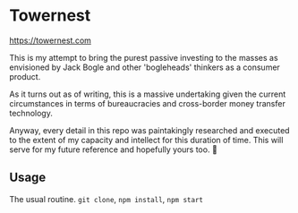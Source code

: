 # Towernest

https://towernest.com

This is my attempt to bring the purest passive investing to the masses as envisioned by Jack Bogle and other 'bogleheads' thinkers as a consumer product.

As it turns out as of writing, this is a massive undertaking given the current circumstances in terms of bureaucracies and cross-border money transfer technology.

Anyway, every detail in this repo was paintakingly researched and executed to the extent of my capacity and intellect for this duration of time. This will serve for my future reference and hopefully yours too. :pray:

## Usage
The usual routine. `git clone`, `npm install`, `npm start`
